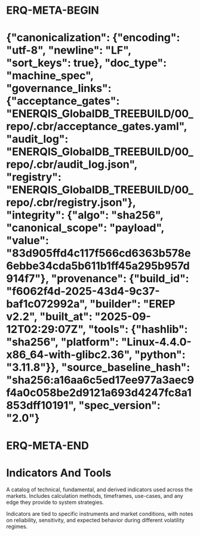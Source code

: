 # ERQ-META-BEGIN
# {"canonicalization": {"encoding": "utf-8", "newline": "LF", "sort_keys": true}, "doc_type": "machine_spec", "governance_links": {"acceptance_gates": "ENERQIS_GlobalDB_TREEBUILD/00_repo/.cbr/acceptance_gates.yaml", "audit_log": "ENERQIS_GlobalDB_TREEBUILD/00_repo/.cbr/audit_log.json", "registry": "ENERQIS_GlobalDB_TREEBUILD/00_repo/.cbr/registry.json"}, "integrity": {"algo": "sha256", "canonical_scope": "payload", "value": "83d905ffd4c117f566cd6363b578e6ebbe34cda5b611b1ff45a295b957d914f7"}, "provenance": {"build_id": "f6062f4d-2025-43d4-9c37-baf1c072992a", "builder": "EREP v2.2", "built_at": "2025-09-12T02:29:07Z", "tools": {"hashlib": "sha256", "platform": "Linux-4.4.0-x86_64-with-glibc2.36", "python": "3.11.8"}}, "source_baseline_hash": "sha256:a16aa6c5ed17ee977a3aec9f4a0c058be2d9121a693d4247fc8a1853dff10191", "spec_version": "2.0"}
# ERQ-META-END
# Indicators And Tools

A catalog of technical, fundamental, and derived indicators used across the markets. Includes calculation methods, timeframes, use-cases, and any edge they provide to system strategies.

Indicators are tied to specific instruments and market conditions, with notes on reliability, sensitivity, and expected behavior during different volatility regimes.
